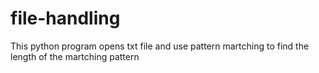 # file-handling
This python program opens txt file and use pattern martching to find the length of the martching pattern
